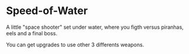 # Speed-of-Water

A little "space shooter" set under water, where you figth versus piranhas, eels and a final boss.

You can get upgrades to use other 3 differents weapons.
